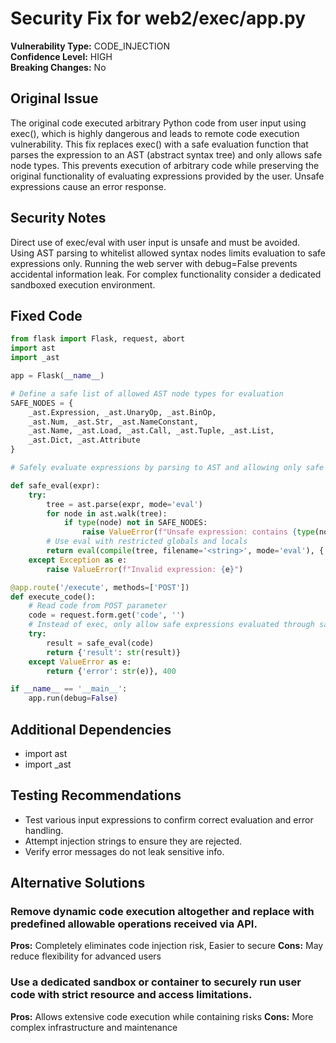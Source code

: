 # Security Fix for web2/exec/app.py

**Vulnerability Type:** CODE_INJECTION  
**Confidence Level:** HIGH  
**Breaking Changes:** No

## Original Issue
The original code executed arbitrary Python code from user input using exec(), which is highly dangerous and leads to remote code execution vulnerability. This fix replaces exec() with a safe evaluation function that parses the expression to an AST (abstract syntax tree) and only allows safe node types. This prevents execution of arbitrary code while preserving the original functionality of evaluating expressions provided by the user. Unsafe expressions cause an error response.

## Security Notes
Direct use of exec/eval with user input is unsafe and must be avoided. Using AST parsing to whitelist allowed syntax nodes limits evaluation to safe expressions only. Running the web server with debug=False prevents accidental information leak. For complex functionality consider a dedicated sandboxed execution environment.

## Fixed Code
```py
from flask import Flask, request, abort
import ast
import _ast

app = Flask(__name__)

# Define a safe list of allowed AST node types for evaluation
SAFE_NODES = {
    _ast.Expression, _ast.UnaryOp, _ast.BinOp,
    _ast.Num, _ast.Str, _ast.NameConstant,
    _ast.Name, _ast.Load, _ast.Call, _ast.Tuple, _ast.List,
    _ast.Dict, _ast.Attribute
}

# Safely evaluate expressions by parsing to AST and allowing only safe nodes

def safe_eval(expr):
    try:
        tree = ast.parse(expr, mode='eval')
        for node in ast.walk(tree):
            if type(node) not in SAFE_NODES:
                raise ValueError(f"Unsafe expression: contains {type(node).__name__}")
        # Use eval with restricted globals and locals
        return eval(compile(tree, filename='<string>', mode='eval'), {'__builtins__': None}, {})
    except Exception as e:
        raise ValueError(f"Invalid expression: {e}")

@app.route('/execute', methods=['POST'])
def execute_code():
    # Read code from POST parameter
    code = request.form.get('code', '')
    # Instead of exec, only allow safe expressions evaluated through safe_eval
    try:
        result = safe_eval(code)
        return {'result': str(result)}
    except ValueError as e:
        return {'error': str(e)}, 400

if __name__ == '__main__':
    app.run(debug=False)

```

## Additional Dependencies
- import ast
- import _ast

## Testing Recommendations
- Test various input expressions to confirm correct evaluation and error handling.
- Attempt injection strings to ensure they are rejected.
- Verify error messages do not leak sensitive info.

## Alternative Solutions

### Remove dynamic code execution altogether and replace with predefined allowable operations received via API.
**Pros:** Completely eliminates code injection risk, Easier to secure
**Cons:** May reduce flexibility for advanced users

### Use a dedicated sandbox or container to securely run user code with strict resource and access limitations.
**Pros:** Allows extensive code execution while containing risks
**Cons:** More complex infrastructure and maintenance

